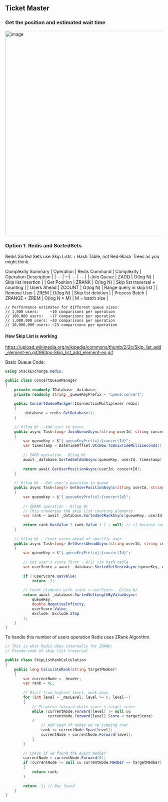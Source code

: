 ## Ticket Master
### Get the position and estimated wait time
<img width="803" height="652" alt="image" src="https://github.com/user-attachments/assets/dcc80adf-7bf6-44a4-9086-ebe4df4a67fe" />


### Option 1. Redis and SortedSets
Redis Sorted Sets use Skip Lists + Hash Table, not Red-Black Trees as you might think.

Complexity Summary
| Operation | Redis Command | Complexity | Operation Description | 
| -- | --| -- | -- |
| Join Queue | ZADD | O(log N) | Skip list insertion | 
| Get Position | ZRANK | O(log N) | Skip list traversal + counting | 
| Users Ahead | ZCOUNT | O(log N) | Range query in skip list | 
| Remove User | ZREM | O(log N) | Skip list deletion | 
| Process Batch | ZRANGE + ZREM | O(log N * M) | M = batch size | 

```
// Performance estimates for different queue sizes:
// 1,000 users:     ~10 comparisons per operation
// 100,000 users:   ~17 comparisons per operation  
// 1,000,000 users: ~20 comparisons per operation
// 10,000,000 users: ~23 comparisons per operation
```

#### How Skip List is working
https://upload.wikimedia.org/wikipedia/commons/thumb/2/2c/Skip_list_add_element-en.gif/960px-Skip_list_add_element-en.gif

Basic Queue Code:  
```csharp
using StackExchange.Redis;

public class ConcertQueueManager
{
    private readonly IDatabase _database;
    private readonly string _queueKeyPrefix = "queue:concert";
    
    public ConcertQueueManager(IConnectionMultiplexer redis)
    {
        _database = redis.GetDatabase();
    }
    
    // O(log N) - Add user to queue
    public async Task<long> JoinQueueAsync(string userId, string concertId)
    {
        var queueKey = $"{_queueKeyPrefix}:{concertId}";
        var timestamp = DateTimeOffset.UtcNow.ToUnixTimeMilliseconds();
        
        // ZADD operation - O(log N)
        await _database.SortedSetAddAsync(queueKey, userId, timestamp);
        
        return await GetUserPositionAsync(userId, concertId);
    }
    
    // O(log N) - Get user's position in queue
    public async Task<long?> GetUserPositionAsync(string userId, string concertId)
    {
        var queueKey = $"{_queueKeyPrefix}:{concertId}";
        
        // ZRANK operation - O(log N)
        // This traverses the skip list counting elements
        var rank = await _database.SortedSetRankAsync(queueKey, userId);
        
        return rank.HasValue ? rank.Value + 1 : null; // +1 because rank is 0-based
    }
    
    // O(log N) - Count users ahead of specific user
    public async Task<long> GetUsersAheadAsync(string userId, string concertId)
    {
        var queueKey = $"{_queueKeyPrefix}:{concertId}";
        
        // Get user's score first - O(1) via hash table
        var userScore = await _database.SortedSetScoreAsync(queueKey, userId);
        
        if (!userScore.HasValue)
            return -1;
        
        // Count elements with score < userScore - O(log N)
        return await _database.SortedSetLengthByValueAsync(
            queueKey, 
            double.NegativeInfinity, 
            userScore.Value, 
            exclude: Exclude.Stop
        );
    }
}
```

To handle this number of users operation Redis uses ZRank Algorithm.  
```csharp
// This is what Redis does internally for ZRANK:
// Pseudo-code of skip list traversal

public class SkipListRankCalculation
{
    public long CalculateRank(string targetMember)
    {
        var currentNode = _header;
        var rank = 0L;
        
        // Start from highest level, work down
        for (int level = _maxLevel; level >= 0; level--)
        {
            // Traverse forward while score < target score
            while (currentNode.Forward[level] != null && 
                   currentNode.Forward[level].Score < targetScore)
            {
                // Add span of nodes we're jumping over
                rank += currentNode.Span[level];
                currentNode = currentNode.Forward[level];
            }
        }
        
        // Check if we found the exact member
        currentNode = currentNode.Forward[0];
        if (currentNode != null && currentNode.Member == targetMember)
        {
            return rank;
        }
        
        return -1; // Not found
    }
}
```
